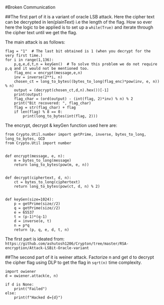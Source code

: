 #Broken Communication

##The first part of it is a variant of oracle LSB attack.
Here the cipher text can be decrypted in len(plainText) i.e the length of the flag. How so ever here the logic to be applied is to set up a `while(True)` and iterate through the cipher text until we get the flag.

The main attack is as follows:

```
flag = "1"  # The last bit obtained is 1 (when you decrypt for the very first time.)
for i in range(1,136):
	p,q,e,d,t,n = keyGen()  # To solve this problem we do not require p,q and it would not be mentioned too.
	flag_enc = encrypt(message,e,n)
	inv = inverse(2**i, n)
	chosen_ct = long_to_bytes((bytes_to_long(flag_enc)*pow(inv, e, n)) % n)
	output = (decrypt(chosen_ct,d,n).hex())[-1]
	print(output)
	flag_char = (ord(output) - (int(flag, 2)*inv) % n) % 2
	print("Bit recovered: ", flag_char)
	flag = str(flag_char) + flag
	if len(flag) % 8 == 0:
		print(long_to_bytes(int(flag, 2)))
```

The encrypt, decrypt & keyGen function used here are:

```
from Crypto.Util.number import getPrime, inverse, bytes_to_long, long_to_bytes, GCD
from Crypto.Util import number


def encrypt(message, e, n):
    m = bytes_to_long(message)
    return long_to_bytes(pow(m, e, n))


def decrypt(ciphertext, d, n):
    ct = bytes_to_long(ciphertext)
    return long_to_bytes(pow(ct, d, n) % 2)


def keyGen(size=1024):
    p = getPrime(size//2)
    q = getPrime(size//2)
    e = 65537
    t = (p-1)*(q-1)
    d = inverse(e, t)
    n = p*q
    return (p, q, e, d, t, n)
```

The first part is ideated from: `https://github.com/ashutosh1206/Crypton/tree/master/RSA-encryption/Attack-LSBit-Oracle-variant`

##The second part of it is weiner attack. Factorize n and get d to decrypt the cipher flag using DLP to get the flag in `sqrt(n)` time complexity.

```
import owiener
d = owiener.attack(e, n)

if d is None:
    print("Failed")
else:
    print(f"Hacked d={d}")
```
